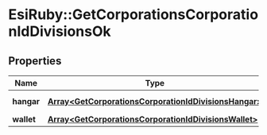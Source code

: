 # EsiRuby::GetCorporationsCorporationIdDivisionsOk

## Properties
Name | Type | Description | Notes
------------ | ------------- | ------------- | -------------
**hangar** | [**Array&lt;GetCorporationsCorporationIdDivisionsHangar&gt;**](GetCorporationsCorporationIdDivisionsHangar.md) | hangar array | [optional] 
**wallet** | [**Array&lt;GetCorporationsCorporationIdDivisionsWallet&gt;**](GetCorporationsCorporationIdDivisionsWallet.md) | wallet array | [optional] 


